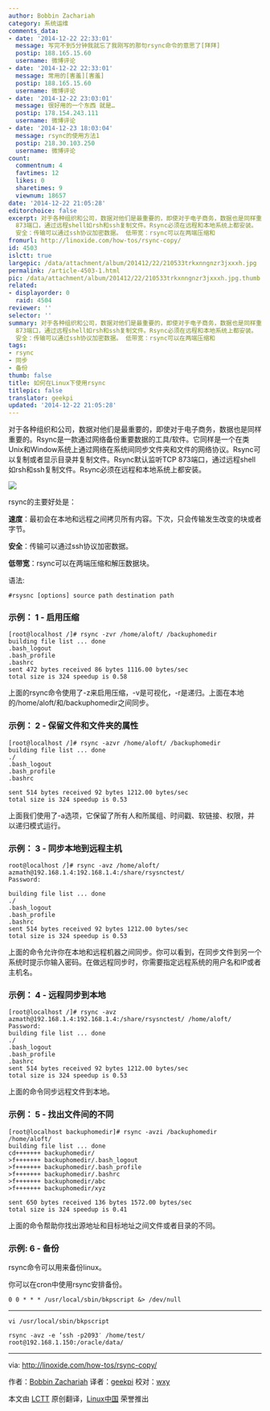 ```yaml
---
author: Bobbin Zachariah
category: 系统运维
comments_data:
- date: '2014-12-22 22:33:01'
  message: 写完不到5分钟我就忘了我刚写的那句rsync命令的意思了[拜拜]
  postip: 188.165.15.60
  username: 微博评论
- date: '2014-12-22 22:33:01'
  message: 常用的[害羞][害羞]
  postip: 188.165.15.60
  username: 微博评论
- date: '2014-12-22 23:03:01'
  message: 很好用的一个东西 就是…
  postip: 178.154.243.111
  username: 微博评论
- date: '2014-12-23 18:03:04'
  message: rsync的使用方法1
  postip: 218.30.103.250
  username: 微博评论
count:
  commentnum: 4
  favtimes: 12
  likes: 0
  sharetimes: 9
  viewnum: 18657
date: '2014-12-22 21:05:28'
editorchoice: false
excerpt: 对于各种组织和公司，数据对他们是最重要的，即使对于电子商务，数据也是同样重要的。Rsync是一款通过网络备份重要数据的工具/软件。它同样是一个在类Unix和Window系统上通过网络在系统间同步文件夹和文件的网络协议。Rsync可以复制或者显示目录并复制文件。Rsync默认监听TCP
  873端口，通过远程shell如rsh和ssh复制文件。Rsync必须在远程和本地系统上都安装。  rsync的主要好处是： 速度：最初会在本地和远程之间拷贝所有内容。下次，只会传输发生改变的块或者字节。
  安全：传输可以通过ssh协议加密数据。 低带宽：rsync可以在两端压缩和
fromurl: http://linoxide.com/how-tos/rsync-copy/
id: 4503
islctt: true
largepic: /data/attachment/album/201412/22/210533trkxnngnzr3jxxxh.jpg
permalink: /article-4503-1.html
pic: /data/attachment/album/201412/22/210533trkxnngnzr3jxxxh.jpg.thumb.jpg
related:
- displayorder: 0
  raid: 4504
reviewer: ''
selector: ''
summary: 对于各种组织和公司，数据对他们是最重要的，即使对于电子商务，数据也是同样重要的。Rsync是一款通过网络备份重要数据的工具/软件。它同样是一个在类Unix和Window系统上通过网络在系统间同步文件夹和文件的网络协议。Rsync可以复制或者显示目录并复制文件。Rsync默认监听TCP
  873端口，通过远程shell如rsh和ssh复制文件。Rsync必须在远程和本地系统上都安装。  rsync的主要好处是： 速度：最初会在本地和远程之间拷贝所有内容。下次，只会传输发生改变的块或者字节。
  安全：传输可以通过ssh协议加密数据。 低带宽：rsync可以在两端压缩和
tags:
- rsync
- 同步
- 备份
thumb: false
title: 如何在Linux下使用rsync
titlepic: false
translator: geekpi
updated: '2014-12-22 21:05:28'
---
```


对于各种组织和公司，数据对他们是最重要的，即使对于电子商务，数据也是同样重要的。Rsync是一款通过网络备份重要数据的工具/软件。它同样是一个在类Unix和Window系统上通过网络在系统间同步文件夹和文件的网络协议。Rsync可以复制或者显示目录并复制文件。Rsync默认监听TCP 873端口，通过远程shell如rsh和ssh复制文件。Rsync必须在远程和本地系统上都安装。


![](/data/attachment/album/201412/22/210533trkxnngnzr3jxxxh.jpg)


rsync的主要好处是：


**速度**：最初会在本地和远程之间拷贝所有内容。下次，只会传输发生改变的块或者字节。


**安全**：传输可以通过ssh协议加密数据。


**低带宽**：rsync可以在两端压缩和解压数据块。


语法:



```
#rsysnc [options] source path destination path

```

### 示例： 1 - 启用压缩



```
[root@localhost /]# rsync -zvr /home/aloft/ /backuphomedir
building file list ... done
.bash_logout
.bash_profile
.bashrc
sent 472 bytes received 86 bytes 1116.00 bytes/sec
total size is 324 speedup is 0.58

```

上面的rsync命令使用了-z来启用压缩，-v是可视化，-r是递归。上面在本地的/home/aloft/和/backuphomedir之间同步。


### 示例： 2 - 保留文件和文件夹的属性



```
[root@localhost /]# rsync -azvr /home/aloft/ /backuphomedir
building file list ... done
./
.bash_logout
.bash_profile
.bashrc

sent 514 bytes received 92 bytes 1212.00 bytes/sec
total size is 324 speedup is 0.53

```

上面我们使用了-a选项，它保留了所有人和所属组、时间戳、软链接、权限，并以递归模式运行。


### 示例： 3 - 同步本地到远程主机



```
root@localhost /]# rsync -avz /home/aloft/ azmath@192.168.1.4:192.168.1.4:/share/rsysnctest/
Password:

building file list ... done
./
.bash_logout
.bash_profile
.bashrc
sent 514 bytes received 92 bytes 1212.00 bytes/sec
total size is 324 speedup is 0.53

```

上面的命令允许你在本地和远程机器之间同步。你可以看到，在同步文件到另一个系统时提示你输入密码。在做远程同步时，你需要指定远程系统的用户名和IP或者主机名。


### 示例： 4 - 远程同步到本地



```
[root@localhost /]# rsync -avz azmath@192.168.1.4:192.168.1.4:/share/rsysnctest/ /home/aloft/
Password:
building file list ... done
./
.bash_logout
.bash_profile
.bashrc
sent 514 bytes received 92 bytes 1212.00 bytes/sec
total size is 324 speedup is 0.53

```

上面的命令同步远程文件到本地。


### 示例： 5 - 找出文件间的不同



```
[root@localhost backuphomedir]# rsync -avzi /backuphomedir /home/aloft/
building file list ... done
cd+++++++ backuphomedir/
>f+++++++ backuphomedir/.bash_logout
>f+++++++ backuphomedir/.bash_profile
>f+++++++ backuphomedir/.bashrc
>f+++++++ backuphomedir/abc
>f+++++++ backuphomedir/xyz

sent 650 bytes received 136 bytes 1572.00 bytes/sec
total size is 324 speedup is 0.41

```

上面的命令帮助你找出源地址和目标地址之间文件或者目录的不同。


### 示例: 6 - 备份


rsync命令可以用来备份linux。


你可以在cron中使用rsync安排备份。



```
0 0 * * * /usr/local/sbin/bkpscript &> /dev/null

```



---



```
vi /usr/local/sbin/bkpscript

rsync -avz -e ‘ssh -p2093′ /home/test/ root@192.168.1.150:/oracle/data/

```



---


via: <http://linoxide.com/how-tos/rsync-copy/>


作者：[Bobbin Zachariah](http://linoxide.com/author/bobbin/) 译者：[geekpi](https://github.com/geekpi) 校对：[wxy](https://github.com/wxy)


本文由 [LCTT](https://github.com/LCTT/TranslateProject) 原创翻译，[Linux中国](http://linux.cn/) 荣誉推出